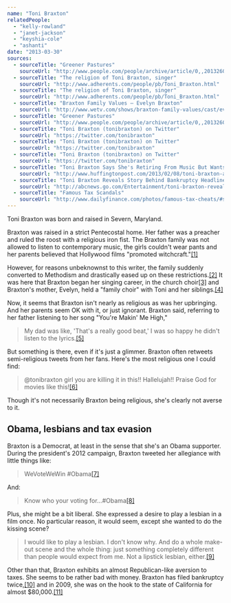 ```yaml
---
name: "Toni Braxton"
relatedPeople:
  - "kelly-rowland"
  - "janet-jackson"
  - "keyshia-cole"
  - "ashanti"
date: "2013-03-30"
sources:
  - sourceTitle: "Greener Pastures"
    sourceUrl: "http://www.people.com/people/archive/article/0,,20132603,00.html"
  - sourceTitle: "The religion of Toni Braxton, singer"
    sourceUrl: "http://www.adherents.com/people/pb/Toni_Braxton.html"
  - sourceTitle: "The religion of Toni Braxton, singer"
    sourceUrl: "http://www.adherents.com/people/pb/Toni_Braxton.html"
  - sourceTitle: "Braxton Family Values – Evelyn Braxton"
    sourceUrl: "http://www.wetv.com/shows/braxton-family-values/cast/evelyn-braxton"
  - sourceTitle: "Greener Pastures"
    sourceUrl: "http://www.people.com/people/archive/article/0,,20132603,00.html"
  - sourceTitle: "Toni Braxton (tonibraxton) on Twitter"
    sourceUrl: "https://twitter.com/tonibraxton"
  - sourceTitle: "Toni Braxton (tonibraxton) on Twitter"
    sourceUrl: "https://twitter.com/tonibraxton"
  - sourceTitle: "Toni Braxton (tonibraxton) on Twitter"
    sourceUrl: "https://twitter.com/tonibraxton"
  - sourceTitle: "Toni Braxton Says She's Retiring From Music But Wants To Play A Lesbian On Screen"
    sourceUrl: "http://www.huffingtonpost.com/2013/02/08/toni-braxton-announces-re_n_2648411.html"
  - sourceTitle: "Toni Braxton Reveals Story Behind Bankruptcy Headlines"
    sourceUrl: "http://abcnews.go.com/Entertainment/toni-braxton-reveals-story-bankruptcy-headlines/story?id=17839154"
  - sourceTitle: "Famous Tax Scandals"
    sourceUrl: "http://www.dailyfinance.com/photos/famous-tax-cheats/#slide=3662529"
---
```


Toni Braxton was born and raised in Severn, Maryland.

Braxton was raised in a strict Pentecostal home. Her father was a preacher and ruled the roost with a religious iron fist. The Braxton family was not allowed to listen to contemporary music, the girls couldn't wear pants and her parents believed that Hollywood films "promoted witchcraft."<a class="source-citation" href="http://www.people.com/people/archive/article/0,,20132603,00.html" title="Greener Pastures">[1]</a>

However, for reasons unbeknownst to this writer, the family suddenly converted to Methodism and drastically eased up on these restrictions.<a class="source-citation" href="http://www.adherents.com/people/pb/Toni_Braxton.html" title="The religion of Toni Braxton, singer">[2]</a> It was here that Braxton began her singing career, in the church choir<a class="source-citation" href="http://www.adherents.com/people/pb/Toni_Braxton.html" title="The religion of Toni Braxton, singer">[3]</a> and Braxton's mother, Evelyn, held a "family choir" with Toni and her siblings.<a class="source-citation" href="http://www.wetv.com/shows/braxton-family-values/cast/evelyn-braxton" title="Braxton Family Values – Evelyn Braxton">[4]</a>

Now, it seems that Braxton isn't nearly as religious as was her upbringing. And her parents seem OK with it, or just ignorant. Braxton said, referring to her father listening to her song "You're Makin' Me High,"

>My dad was like, 'That's a really good beat,' I was so happy he didn't listen to the lyrics.<a class="source-citation" href="http://www.people.com/people/archive/article/0,,20132603,00.html" title="Greener Pastures">[5]</a>

But something is there, even if it's just a glimmer. Braxton often retweets semi-religious tweets from her fans. Here's the most religious one I could find:

>@tonibraxton girl you are killing it in this!! Hallelujah!! Praise God for movies like this!<a class="source-citation" href="https://twitter.com/tonibraxton" title="Toni Braxton (tonibraxton) on Twitter">[6]</a>

Though it's not necessarily Braxton being religious, she's clearly not averse to it.


## Obama, lesbians and tax evasion

Braxton is a Democrat, at least in the sense that she's an Obama supporter. During the president's 2012 campaign, Braxton tweeted her allegiance with little things like:

>WeVoteWeWin #Obama<a class="source-citation" href="https://twitter.com/tonibraxton" title="Toni Braxton (tonibraxton) on Twitter">[7]</a>

And:

>Know who your voting for…#Obama<a class="source-citation" href="https://twitter.com/tonibraxton" title="Toni Braxton (tonibraxton) on Twitter">[8]</a>

Plus, she might be a bit liberal. She expressed a desire to play a lesbian in a film once. No particular reason, it would seem, except she wanted to do the kissing scene?

>I would like to play a lesbian. I don't know why. And do a whole make-out scene and the whole thing: just something completely different than people would expect from me. Not a lipstick lesbian, either.<a class="source-citation" href="http://www.huffingtonpost.com/2013/02/08/toni-braxton-announces-re_n_2648411.html" title="Toni Braxton Says She&apos;s Retiring From Music But Wants To Play A Lesbian On Screen">[9]</a>

Other than that, Braxton exhibits an almost Republican-like aversion to taxes. She seems to be rather bad with money. Braxton has filed bankruptcy twice,<a class="source-citation" href="http://abcnews.go.com/Entertainment/toni-braxton-reveals-story-bankruptcy-headlines/story?id=17839154" title="Toni Braxton Reveals Story Behind Bankruptcy Headlines">[10]</a> and in 2009, she was on the hook to the state of California for almost $80,000.<a class="source-citation" href="http://www.dailyfinance.com/photos/famous-tax-cheats/#slide=3662529" title="Famous Tax Scandals">[11]</a>